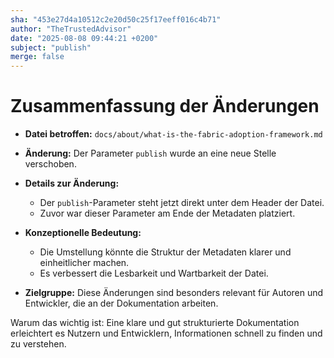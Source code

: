 ```yaml
---
sha: "453e27d4a10512c2e20d50c25f17eeff016c4b71"
author: "TheTrustedAdvisor"
date: "2025-08-08 09:44:21 +0200"
subject: "publish"
merge: false
---
```


# Zusammenfassung der Änderungen

- **Datei betroffen:** `docs/about/what-is-the-fabric-adoption-framework.md`
- **Änderung:** Der Parameter `publish` wurde an eine neue Stelle verschoben.
- **Details zur Änderung:**
  - Der `publish`-Parameter steht jetzt direkt unter dem Header der Datei.
  - Zuvor war dieser Parameter am Ende der Metadaten platziert.
  
- **Konzeptionelle Bedeutung:**
  - Die Umstellung könnte die Struktur der Metadaten klarer und einheitlicher machen.
  - Es verbessert die Lesbarkeit und Wartbarkeit der Datei.
  
- **Zielgruppe:** Diese Änderungen sind besonders relevant für Autoren und Entwickler, die an der Dokumentation arbeiten.

Warum das wichtig ist: Eine klare und gut strukturierte Dokumentation erleichtert es Nutzern und Entwicklern, Informationen schnell zu finden und zu verstehen.

